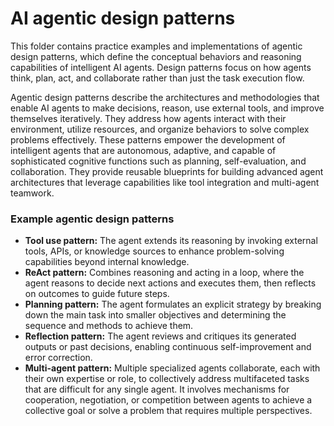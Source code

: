 # AI agentic design patterns

This folder contains practice examples and implementations of agentic design patterns, which define the conceptual behaviors and reasoning capabilities of intelligent AI agents. Design patterns focus on how agents think, plan, act, and collaborate rather than just the task execution flow.

Agentic design patterns describe the architectures and methodologies that enable AI agents to make decisions, reason, use external tools, and improve themselves iteratively. They address how agents interact with their environment, utilize resources, and organize behaviors to solve complex problems effectively. These patterns empower the development of intelligent agents that are autonomous, adaptive, and capable of sophisticated cognitive functions such as planning, self-evaluation, and collaboration. They provide reusable blueprints for building advanced agent architectures that leverage capabilities like tool integration and multi-agent teamwork.

### Example agentic design patterns
- **Tool use pattern:** The agent extends its reasoning by invoking external tools, APIs, or knowledge sources to enhance problem-solving capabilities beyond internal knowledge.
- **ReAct pattern:** Combines reasoning and acting in a loop, where the agent reasons to decide next actions and executes them, then reflects on outcomes to guide future steps.
- **Planning pattern:** The agent formulates an explicit strategy by breaking down the main task into smaller objectives and determining the sequence and methods to achieve them.
- **Reflection pattern:** The agent reviews and critiques its generated outputs or past decisions, enabling continuous self-improvement and error correction.
- **Multi-agent pattern:** Multiple specialized agents collaborate, each with their own expertise or role, to collectively address multifaceted tasks that are difficult for any single agent. It involves mechanisms for cooperation, negotiation, or competition between agents to achieve a collective goal or solve a problem that requires multiple perspectives.
